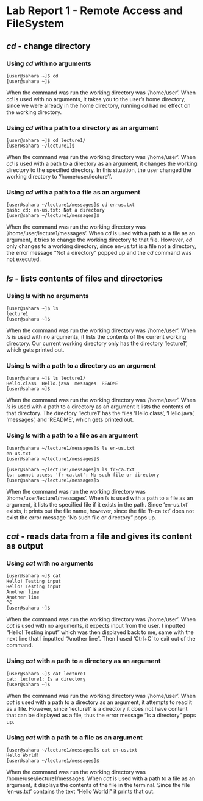 # Lab Report 1 - Remote Access and FileSystem

## *cd* - change directory

### Using *cd* with no arguments
```
[user@sahara ~]$ cd
[user@sahara ~]$
```

When the command was run the working directory was ‘/home/user’.
When *cd* is used with no arguments, it takes you to the user’s home directory, since we were already in the home directory, running *cd* had no effect on the working directory.

### Using *cd* with a path to a directory as an argument
```
[user@sahara ~]$ cd lecture1/
[user@sahara ~/lecture1]$
```

When the command was run the working directory was ‘/home/user’.
When *cd* is used with a path to a directory as an argument, it changes the working directory to the specified directory. In this situation, the user changed the working directory to ‘/home/user/lecture1’.

### Using *cd* with a path to a file as an argument
```
[user@sahara ~/lecture1/messages]$ cd en-us.txt 
bash: cd: en-us.txt: Not a directory
[user@sahara ~/lecture1/messages]$
```

When the command was run the working directory was ‘/home/user/lecture1/messages’.
When *cd* is used with a path to a file as an argument, it tries to change the working directory to that file. However, *cd* only changes to a working directory, since en-us.txt is a file not a directory, the error message “Not a directory” popped up and the *cd* command was not executed.


## *ls* - lists contents of files and directories 

### Using *ls* with no arguments
```
[user@sahara ~]$ ls
lecture1
[user@sahara ~]$ 
```
When the command was run the working directory was ‘/home/user’.
When *ls* is used with no arguments, it lists the contents of the current working directory. Our current working directory only has the directory ‘lecture1’, which gets printed out.

### Using *ls* with a path to a directory as an argument
```
[user@sahara ~]$ ls lecture1/
Hello.class  Hello.java  messages  README
[user@sahara ~]$ 
```

When the command was run the working directory was ‘/home/user’.
When *ls* is used with a path to a directory as an argument it lists the contents of that directory. The directory ‘lecture1’ has the files ‘Hello.class’, ‘Hello.java’, ‘messages’, and ‘README’, which gets printed out.

### Using *ls* with a path to a file as an argument
```
[user@sahara ~/lecture1/messages]$ ls en-us.txt 
en-us.txt
[user@sahara ~/lecture1/messages]$ 
```
```
[user@sahara ~/lecture1/messages]$ ls fr-ca.txt
ls: cannot access 'fr-ca.txt': No such file or directory
[user@sahara ~/lecture1/messages]$
```

When the command was run the working directory was ‘/home/user/lecture1/messages’.
When *ls* is used with a path to a file as an argument, it lists the specified file if it exists in the path. Since ‘en-us.txt’ exists, it prints out the file name, however, since the file ‘fr-ca.txt’ does not exist the error message “No such file or directory” pops up.	


## *cat* - reads data from a file and gives its content as output

### Using *cat* with no arguments
```
[user@sahara ~]$ cat
Hello! Testing input
Hello! Testing input
Another line
Another line
^C
[user@sahara ~]$ 
```

When the command was run the working directory was ‘/home/user’.
When *cat* is used with no arguments, it expects input from the user. I inputted “Hello! Testing input” which was then displayed back to me, same with the next line that I inputted “Another line”. Then I used ‘Ctrl+C’ to exit out of the command.

### Using *cat* with a path to a directory as an argument
```
[user@sahara ~]$ cat lecture1
cat: lecture1: Is a directory
[user@sahara ~]$ 
```

When the command was run the working directory was ‘/home/user’.
When *cat* is used with a path to a directory as an argument, it attempts to read it as a file. However, since ‘lecture1’ is a directory it does not have content that can be displayed as a file, thus the error message “Is a directory” pops up.

### Using *cat* with a path to a file as an argument
```
[user@sahara ~/lecture1/messages]$ cat en-us.txt 
Hello World!
[user@sahara ~/lecture1/messages]$ 
```

When the command was run the working directory was /home/user/lecture1/messages.
When *cat* is used with a path to a file as an argument, it displays the contents of the file in the terminal. Since the file ‘en-us.txt’ contains the text “Hello World!” it prints that out.

